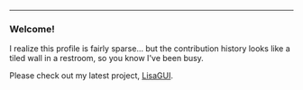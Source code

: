 ---

### Welcome!
I realize this profile is fairly sparse... but the contribution history looks like a tiled wall in a restroom, so you know I've been busy.

Please check out my latest project, [LisaGUI](https://alpha.lisagui.com).
